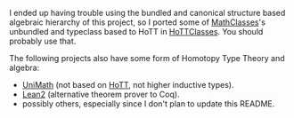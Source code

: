 I ended up having trouble using the bundled and canonical structure based algebraic hierarchy of this project, so I ported some of [MathClasses](http://math-classes.github.io/)'s unbundled and typeclass based to HoTT in [HoTTClasses](github.com/SkySkimmer/HoTTClasses/). You should probably use that.

The following projects also have some form of Homotopy Type Theory and algebra:
- [UniMath](https://github.com/UniMath/UniMath/) (not based on [HoTT](https://github.com/HoTT/HoTT/), not higher inductive types).
- [Lean2](https://github.com/leanprover/lean2/) (alternative theorem prover to Coq).
- possibly others, especially since I don't plan to update this README.
